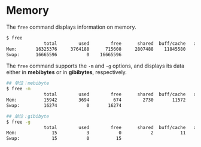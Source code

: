 # Memory

The `free` command displays information on memory.

```bash
$ free
              total        used        free      shared  buff/cache   available
Mem:       16325376     3764188      715608     2807488    11845580     9411412
Swap:      16665596           0    16665596
```

The `free` command supports the `-m` and `-g` options, and displays its data either in **mebibytes** or in **gibibytes**, respectively.

```bash
## 单位：mebibyte
$ free -m
              total        used        free      shared  buff/cache   available
Mem:          15942        3694         674        2730       11572        9183
Swap:         16274           0       16274
```

```bash
## 单位：gibibyte
$ free -g
              total        used        free      shared  buff/cache   available
Mem:             15           3           0           2          11           8
Swap:            15           0          15
```
